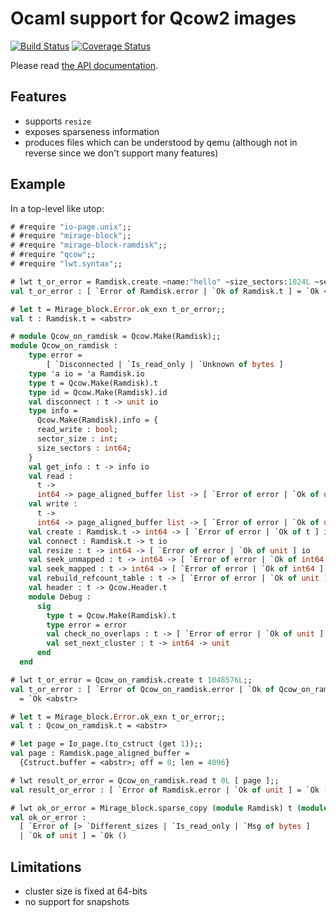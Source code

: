 Ocaml support for Qcow2 images
==============================

[![Build Status](https://travis-ci.org/mirage/ocaml-qcow.png?branch=master)](https://travis-ci.org/mirage/ocaml-qcow) [![Coverage Status](https://coveralls.io/repos/mirage/ocaml-qcow/badge.png?branch=master)](https://coveralls.io/r/mirage/ocaml-qcow?branch=master)

Please read [the API documentation](https://mirage.github.io/ocaml-qcow/).

Features
--------

- supports `resize`
- exposes sparseness information
- produces files which can be understood by qemu (although not in
  reverse since we don't support many features)

Example
-------

In a top-level like utop:
```ocaml
# #require "io-page.unix";;
# #require "mirage-block";;
# #require "mirage-block-ramdisk";;
# #require "qcow";;
# #require "lwt.syntax";;

# lwt t_or_error = Ramdisk.create ~name:"hello" ~size_sectors:1024L ~sector_size:512;;
val t_or_error : [ `Error of Ramdisk.error | `Ok of Ramdisk.t ] = `Ok <abstr>

# let t = Mirage_block.Error.ok_exn t_or_error;;
val t : Ramdisk.t = <abstr>

# module Qcow_on_ramdisk = Qcow.Make(Ramdisk);;
module Qcow_on_ramdisk :                                                          sig                                                                               type page_aligned_buffer = Ramdisk.page_aligned_buffer
    type error =
        [ `Disconnected | `Is_read_only | `Unknown of bytes ]
    type 'a io = 'a Ramdisk.io
    type t = Qcow.Make(Ramdisk).t
    type id = Qcow.Make(Ramdisk).id
    val disconnect : t -> unit io
    type info =
      Qcow.Make(Ramdisk).info = {
      read_write : bool;
      sector_size : int;
      size_sectors : int64;
    }
    val get_info : t -> info io
    val read :
      t ->
      int64 -> page_aligned_buffer list -> [ `Error of error | `Ok of unit ] io
    val write :
      t ->
      int64 -> page_aligned_buffer list -> [ `Error of error | `Ok of unit ] io
    val create : Ramdisk.t -> int64 -> [ `Error of error | `Ok of t ] io
    val connect : Ramdisk.t -> t io
    val resize : t -> int64 -> [ `Error of error | `Ok of unit ] io
    val seek_unmapped : t -> int64 -> [ `Error of error | `Ok of int64 ] io
    val seek_mapped : t -> int64 -> [ `Error of error | `Ok of int64 ] io
    val rebuild_refcount_table : t -> [ `Error of error | `Ok of unit ] io
    val header : t -> Qcow.Header.t
    module Debug :
      sig
        type t = Qcow.Make(Ramdisk).t
        type error = error
        val check_no_overlaps : t -> [ `Error of error | `Ok of unit ] io
        val set_next_cluster : t -> int64 -> unit
      end
  end

# lwt t_or_error = Qcow_on_ramdisk.create t 1048576L;;
val t_or_error : [ `Error of Qcow_on_ramdisk.error | `Ok of Qcow_on_ramdisk.t ]
  = `Ok <abstr>

# let t = Mirage_block.Error.ok_exn t_or_error;;
val t : Qcow_on_ramdisk.t = <abstr>

# let page = Io_page.(to_cstruct (get 1));;
val page : Ramdisk.page_aligned_buffer =
  {Cstruct.buffer = <abstr>; off = 0; len = 4096}

# lwt result_or_error = Qcow_on_ramdisk.read t 0L [ page ];;
val result_or_error : [ `Error of Ramdisk.error | `Ok of unit ] = `Ok ()

# lwt ok_or_error = Mirage_block.sparse_copy (module Ramdisk) t (module Ramdisk) t;;
val ok_or_error :
  [ `Error of [> `Different_sizes | `Is_read_only | `Msg of bytes ]
  | `Ok of unit ] = `Ok ()
```

Limitations
-----------

- cluster size is fixed at 64-bits
- no support for snapshots
